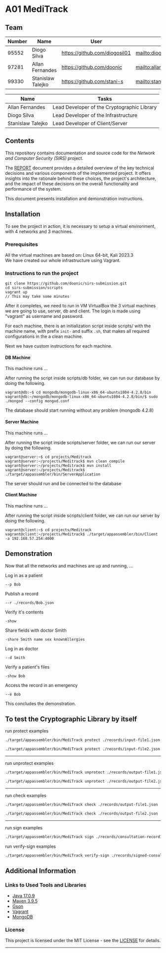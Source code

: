 # A01 MediTrack 

## Team

| Number | Name              | User                             | E-mail                              |
| -------|-------------------|----------------------------------| ------------------------------------|
| 95552  | Diogo Silva       | <https://github.com/diogosil01>   | <mailto:diogo.armando.barreiro.da.silva@tecnico.ulisboa.pt>   |
| 97281  | Allan Fernandes   | <https://github.com/doonic>     | <mailto:allancravid@tecnico.ulisboa.pt>     |
| 99330  | Stanislaw Talejko | <https://github.com/stani-s>    | <mailto:stanislaw.talejko@tecnico.ulisboa.pt> |

| Name | Tasks                                              |
|------|----------------------------------------------------|
| Allan Fernandes   | Lead Developer of the Cryptographic Library        |
| Diogo Silva    | Lead Developer of the Infrastructure               |
|  Stanislaw Talejko   | Lead Developer of Client/Server                    |


## Contents

This repository contains documentation and source code for the *Network and Computer Security (SIRS)* project.

The [REPORT](REPORT.md) document provides a detailed overview of the key technical decisions and various components of the implemented project.
It offers insights into the rationale behind these choices, the project's architecture, and the impact of these decisions on the overall functionality and performance of the system.

This document presents installation and demonstration instructions.

## Installation

To see the project in action, it is necessary to setup a virtual environment, with 4 networks and 3 machines.  


### Prerequisites

All the virtual machines are based on: Linux 64-bit, Kali 2023.3  
We have created our whole infrastructure using Vagrant.

### Instructions to run the project
```
git clone https://github.com/doonic/sirs-submission.git
cd sirs-submission/scripts
vagrant up 
// This may take some minutes
```

After it completes, we need to run in VM VirtualBox the 3 virtual machines we are going to use, server, db and client.
The login is made using "vagrant" as username and password.

For each machine, there is an initialization script inside scripts/<vm-name>  with the machine name, with prefix `init-` and suffix `.sh`, that makes all required configurations in the a clean machine.

Next we have custom instructions for each machine.

#### DB Machine 

This machine runs ...

After running the script inside scripts/db folder, we can run our database by doing the following.

```
vagrant@db:~$ cd mongodb/mongodb-linux-x86_64-ubuntu1804-4.2.8/bin
vagrant@db:~/mongodb/mongodb-linux-x86_64-ubuntu1804-4.2.8/bin/$ sudo ./mongod --config mongod.conf
```
The database should start running without any problem (mongodb 4.2.8)

#### Server Machine 
This machine runs ...

After running the script inside scripts/server folder, we can run our server by doing the following.

```
vagrant@server:~$ cd projects/Meditrack
vagrant@server:~/projects/Meditrack$ mvn clean compile
vagrant@server:~/projects/Meditrack$ mvn install
vagrant@server:~/projects/Meditrack$ ./target/appassembler/bin/ServerApplication
```

The server should run and be connected to the database

#### Client Machine
This machine runs ...

After running the script inside scripts/client folder, we can run our server by doing the following.


```
vagrant@client:~$ cd projects/Meditrack 
vagrant@client:~/projects/Meditrack$ ./target/appassembler/bin/Client -a 192.168.57.254:4000
```

## Demonstration

Now that all the networks and machines are up and running, ...


Log in as a patient
```
--p Bob
```

Publish a record
```
--r ./records/Bob.json
```

Verify it's contents
```
-show
```

Share fields with doctor Smith
```
-share Smith name sex knownAllergies
```

Log in as doctor
```
--d Smith
```

Verify a patient's files
```
-show Bob
```

Access the record in an emergency
```
--e Bob
```
This concludes the demonstration.

## To test the Cryptographic Library by itself

run  protect examples
```sh
./target/appassembler/bin/MediTrack protect ./records/input-file1.json ./records/output-file1.json
```
```sh
./target/appassembler/bin/MediTrack protect ./records/input-file2.json ./records/output-file2.json
```

---
run  unprotect examples
```sh
./target/appassembler/bin/MediTrack unprotect ./records/output-file1.json ./records/result1.json
```
```sh
./target/appassembler/bin/MediTrack unprotect ./records/output-file2.json ./records/result2.json
```

---
run check examples
```sh
./target/appassembler/bin/MediTrack check ./records/output-file1.json
```

```sh
./target/appassembler/bin/MediTrack check ./records/output-file2.json
```


---

run sign examples
```sh
./target/appassembler/bin/MediTrack sign ./records/consultation-record1.json ./records/signed-consultation-record1.json ../keys/drSmithpriv.key
```

run verify-sign examples
```sh
./target/appassembler/bin/MediTrack verify-sign ./records/signed-consultation-record1.json ../keys/drSmithpub.key
```
## Additional Information

### Links to Used Tools and Libraries

- [Java 17.0.9 ](https://openjdk.java.net/)
- [Maven 3.9.5](https://maven.apache.org/)
- [Gson](https://github.com/google/gson)
- [Vagrant](https://www.vagrantup.com/)
- [MongoDB](https://www.mongodb.com/)


### License

This project is licensed under the MIT License - see the [LICENSE](LICENSE) for details.


----

